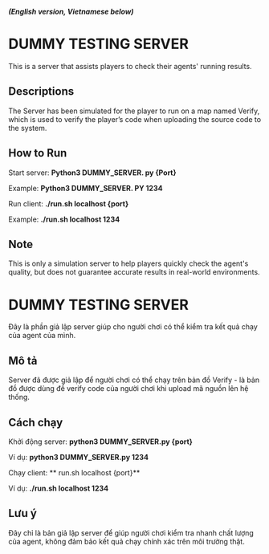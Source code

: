 ***(English version, Vietnamese below)***

# DUMMY TESTING SERVER
This is a server that assists players to check their agents' running results.
 
## Descriptions
The Server has been simulated for the player to run on a map named Verify, which is used to verify the player’s code when uploading the source code to the system.
 
## How to Run

Start server: 
**Python3 DUMMY_SERVER. py {Port}**
 
Example: **Python3 DUMMY_SERVER. PY 1234**
 
Run client:
**./run.sh localhost {port}**
 
Example: **./run.sh localhost 1234**
 
## Note
This is only a simulation server to help players quickly check the agent's quality, but does not guarantee accurate results in real-world environments.



# DUMMY TESTING SERVER
Đây là phần giả lập server giúp cho người chơi có thể kiểm tra kết quả chạy của agent của mình.

## Mô tả
Server đã được giả lập để người chơi có thể chạy trên bản đồ Verify - là bản đồ được dùng đề verify code của người chơi khi upload mã nguồn lên hệ thống.

## Cách chạy

Khởi động server: 
**python3 DUMMY_SERVER.py {port}**

Ví dụ: **python3 DUMMY_SERVER.py 1234**

Chạy client:
** run.sh localhost {port}**

Ví dụ: **./run.sh localhost 1234**

## Lưu ý
Đây chỉ là bản giả lập server để giúp người chơi kiểm tra nhanh chất lượng của agent, không đảm bảo kết quả chạy chính xác trên môi trường thật.
